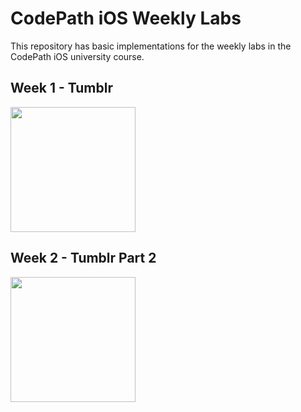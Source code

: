 # CodePath iOS Weekly Labs

This repository has basic implementations for the weekly labs in the CodePath iOS university course.

## Week 1 - Tumblr

<img src="https://i.imgur.com/oZgEUgT.gif" width=200px>

## Week 2 - Tumblr Part 2 

<img src="https://i.imgur.com/iId98BO.gif" width=200px>

